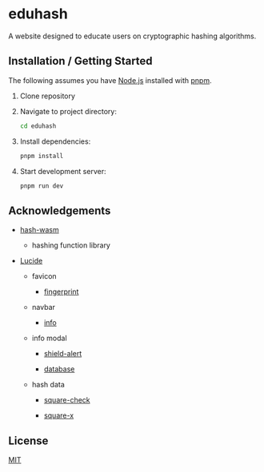 # eduhash

A website designed to educate users on cryptographic hashing algorithms.

## Installation / Getting Started

The following assumes you have [Node.js](https://github.com/nodejs/node) installed with [pnpm](https://github.com/pnpm/pnpm).

1. Clone repository

2. Navigate to project directory:

   ```sh
   cd eduhash
   ```

3. Install dependencies:

   ```sh
   pnpm install
   ```

4. Start development server:

   ```sh
   pnpm run dev
   ```

## Acknowledgements

- [hash-wasm](https://github.com/Daninet/hash-wasm)

  - hashing function library

- [Lucide](https://github.com/lucide-icons/lucide)

  - favicon

    - [fingerprint](https://lucide.dev/icons/fingerprint)

  - navbar

    - [info](https://lucide.dev/icons/info)

  - info modal

    - [shield-alert](https://lucide.dev/icons/shield-alert)

    - [database](https://lucide.dev/icons/database)

  - hash data

    - [square-check](https://lucide.dev/icons/square-check)

    - [square-x](https://lucide.dev/icons/square-x)

## License

[MIT](LICENSE)
